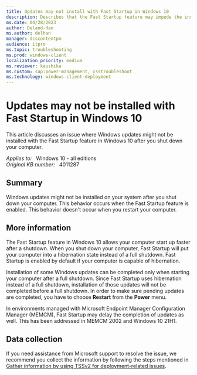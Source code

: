 ```yaml
---
title: Updates may not install with Fast Startup in Windows 10
description: Describes that the Fast Startup feature may impede the installation of certain Windows 10 updates.
ms.date: 04/28/2023
author: Deland-Han
ms.author: delhan
manager: dcscontentpm
audience: itpro
ms.topic: troubleshooting
ms.prod: windows-client
localization_priority: medium
ms.reviewer: kaushika
ms.custom: sap:power-management, csstroubleshoot
ms.technology: windows-client-deployment
---
```

# Updates may not be installed with Fast Startup in Windows 10

This article discusses an issue where Windows updates might not be installed with the Fast Startup feature in Windows 10 after you shut down your computer.

_Applies to:_ &nbsp; Windows 10 - all editions  
_Original KB number:_ &nbsp; 4011287

## Summary

Windows updates might not be installed on your system after you shut down your computer. This behavior occurs when the Fast Startup feature is enabled. This behavior doesn't occur when you restart your computer.

## More information

The Fast Startup feature in Windows 10 allows your computer start up faster after a shutdown. When you shut down your computer, Fast Startup will put your computer into a hibernation state instead of a full shutdown. Fast Startup is enabled by default if your computer is capable of hibernation.

Installation of some Windows updates can be completed only when starting your computer after a full shutdown. Since Fast Startup uses hibernation instead of a full shutdown, installation of those updates will not be completed before a full shutdown. In order to make sure pending updates are completed, you have to choose **Restart** from the **Power** menu.

In environments managed with Microsoft Endpoint Manager Configuration Manager (MEMCM), Fast Startup may delay the completion of updates as well. This has been addressed in MEMCM 2002 and Windows 10 21H1.

## Data collection

If you need assistance from Microsoft support to resolve the issue, we recommend you collect the information by following the steps mentioned in [Gather information by using TSSv2 for deployment-related issues](../windows-troubleshooters/gather-information-using-tssv2-deployment.md).
